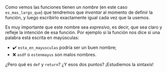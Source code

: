 Como vemos las funciones tienen un _nombre_ (en este caso `es_mas_largo_que`) que tendremos que _inventar_ al momento de definir la función, y luego escribirlo exactamente igual cada vez que la usemos. 

Es muy importante que este nombre sea _expresivo_, es decir, que sea claro y refleje la intención de esa función. Por ejemplo si la función nos dice si una palabra está escrita en mayúsculas:

* :heavy_check_mark: `esta_en_mayusculas` podría ser un buen nombre;
* :x: `asdf` o `estenmayus` son malos nombres. 

¿Pero qué es `def` y `return`? ¿Y esos dos puntos? ¡Estudiemos la sintaxis!


